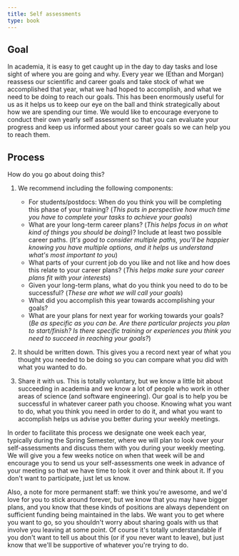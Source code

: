 ```yaml
---
title: Self assessments
type: book
---
```


## Goal

In academia, it is easy to get caught up in the day to day tasks and lose sight of where you are going and why. Every year we (Ethan and Morgan) reassess our scientific and career goals and take stock of what we accomplished that year, what we had hoped to accomplish, and what we need to be doing to reach our goals. This has been enormously useful for us as it helps us to keep our eye on the ball and think strategically about how we are spending our time. We would like to encourage everyone to conduct their own yearly self assessment so that you can evaluate your progress and keep us informed about your career goals so we can help you to reach them.

## Process 

How do you go about doing this?

1. We recommend including the following components:
    * For students/postdocs: When do you think you will be completing this phase of your training? (*This puts in perspective how much time you have to complete your tasks to achieve your goals*)
    * What are your long-term career plans? (*This helps focus in on what kind of things you should be doing*)? Include at least two possible career paths. (*It's good to consider multiple paths, you'll be happier knowing you have multiple options, and it helps us understand what's most important to you*)
    * What parts of your current job do you like and not like and how does this relate to your career plans? (*This helps make sure your career plans fit with your interests*)
    * Given your long-term plans, what do you think you need to do to be successful? (*These are what we will call your goals*)
    * What did you accomplish this year towards accomplishing your goals?
    * What are your plans for next year for working towards your goals? (*Be as specific as you can be. Are there particular projects you plan to start/finish? Is there specific training or experiences you think you need to succeed in reaching your goals?*)

2. It should be written down. This gives you a record next year of what you thought you needed to be doing so you can compare what you did with what you wanted to do.

3. Share it with us. This is totally voluntary, but we know a little bit about succeeding in academia and we know a lot of people who work in other areas of science (and software engineering). Our goal is to help you be successful in whatever career path you choose. Knowing what you want to do, what you think you need in order to do it, and what you want to accomplish helps us advise you better during your weekly meetings.

In order to facilitate this process we designate one week each year, typically during the Spring Semester, where we will plan to look over your self-assessments and discuss them with you during your weekly meeting. We will give you a few weeks notice on when that week will be and encourage you to send us your self-assessments one week in advance of your meeting so that we have time to look it over and think about it. If you don't want to participate, just let us know.

Also, a note for more permanent staff: we think you're awesome, and we'd love for you to stick around forever, but we know that you may have bigger plans, and you know that these kinds of positions are always dependent on sufficient funding being maintained in the labs. We want you to get where you want to go, so you shouldn't worry about sharing goals with us that involve you leaving at some point. Of course it's totally understandable if you don't want to tell us about this (or if you never want to leave), but just know that we'll be supportive of whatever you're trying to do.